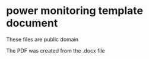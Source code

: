 # power monitoring template document
These files are public domain

The PDF was created from the .docx file
